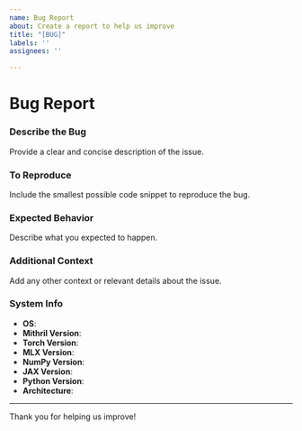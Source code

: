 ```yaml
---
name: Bug Report
about: Create a report to help us improve
title: "[BUG]"
labels: ''
assignees: ''

---
```


# Bug Report

### Describe the Bug
Provide a clear and concise description of the issue.

### To Reproduce
Include the smallest possible code snippet to reproduce the bug.

### Expected Behavior
Describe what you expected to happen.

### Additional Context
Add any other context or relevant details about the issue.

### System Info
- **OS**:
- **Mithril Version**:
- **Torch Version**:
- **MLX Version**:
- **NumPy Version**:
- **JAX Version**:
- **Python Version**:
- **Architecture**:

---

Thank you for helping us improve!
